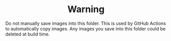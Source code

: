 <center><h1>Warning</h1></center>

Do not manually save images into this folder. This is used by GitHub Actions to automatically copy images. Any images you save into this folder could be deleted at build time.
